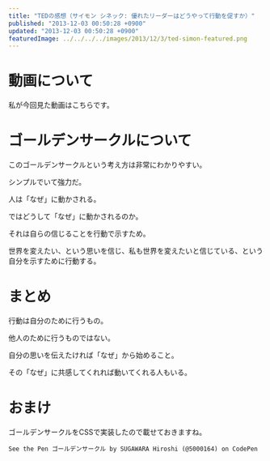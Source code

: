 ```yaml
---
title: "TEDの感想（サイモン シネック: 優れたリーダーはどうやって行動を促すか）"
published: "2013-12-03 00:50:28 +0900"
updated: "2013-12-03 00:50:28 +0900"
featuredImage: ../../../../images/2013/12/3/ted-simon-featured.png
---
```


# 動画について

私が今回見た動画はこちらです。

# ゴールデンサークルについて

このゴールデンサークルという考え方は非常にわかりやすい。

シンプルでいて強力だ。

人は「なぜ」に動かされる。

ではどうして「なぜ」に動かされるのか。

それは自らの信じることを行動で示すため。

世界を変えたい、という思いを信じ、私も世界を変えたいと信じている、という自分を示すために行動する。

# まとめ

行動は自分のために行うもの。

他人のために行うものではない。

自分の思いを伝えたければ「なぜ」から始めること。

その「なぜ」に共感してくれれば動いてくれる人もいる。

# おまけ

ゴールデンサークルをCSSで実装したので載せておきますね。

    See the Pen ゴールデンサークル by SUGAWARA Hiroshi (@5000164) on CodePen


